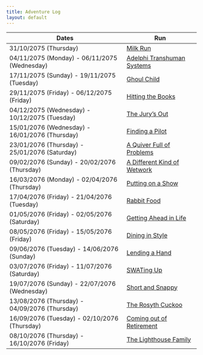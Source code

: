 ```yaml
---
title: Adventure Log
layout: default
---
```


| Dates                                          | Run                                                         |
| ---------------------------------------------- | ----------------------------------------------------------- |
| 31/10/2075 (Thursday)                          | [Milk Run](MilkRun.html)                                    |
| 04/11/2075 (Monday) - 06/11/2075 (Wednesday)   | [Adelphi Transhuman Systems](AdelphiTranshumanSystems.html) |
| 17/11/2075 (Sunday) - 19/11/2075 (Tuesday)     | [Ghoul Child](GhoulChild.html)                              |
| 29/11/2075 (Friday) - 06/12/2075 (Friday)      | [Hitting the Books](HittingTheBooks.html)                   |
| 04/12/2075 (Wednesday) - 10/12/2075 (Tuesday)  | [The Jury’s Out](TheJurysOut.html)                          |
| 15/01/2076 (Wednesday) - 16/01/2076 (Thursday) | [Finding a Pilot](FindingAPilot.html)                       |
| 23/01/2076 (Thursday) - 25/01/2076 (Saturday)  | [A Quiver Full of Problems](AQuiverFullOfProblems.html)     |
| 09/02/2076 (Sunday) - 20/02/2076 (Thursday)    | [A Different Kind of Wetwork](ADifferentKindOfWetwork.html) |
| 16/03/2076 (Monday) - 02/04/2076 (Thursday)    | [Putting on a Show](PuttingOnAShow.html)                    |
| 17/04/2076 (Friday) - 21/04/2076 (Tuesday)     | [Rabbit Food](RabbitFood.html)                              |
| 01/05/2076 (Friday) - 02/05/2076 (Saturday)    | [Getting Ahead in Life](GettingAheadInLife.html)            |
| 08/05/2076 (Friday) - 15/05/2076 (Friday)      | [Dining in Style](DiningInStyle.html)                       |
| 09/06/2076 (Tuesday) - 14/06/2076 (Sunday)     | [Lending a Hand](LendingAHand.html)                         |
| 03/07/2076 (Friday) - 11/07/2076 (Saturday)    | [SWATing Up](SWATingUp.html)                                |
| 19/07/2076 (Sunday) - 22/07/2076 (Wednesday)   | [Short and Snappy](ShortAndSnappy.html)                     |
| 13/08/2076 (Thursday) - 04/09/2076 (Thursday)  | [The Rosyth Cuckoo](TheRosythCuckoo.html)                   |
| 16/09/2076 (Tuesday) - 02/10/2076 (Thursday)   | [Coming out of Retirement](ComingOutOfRetirement.html)      |
| 08/10/2076 (Thursday) - 16/10/2076 (Friday)    | [The Lighthouse Family](TheLighthouseFamily.html)           |
